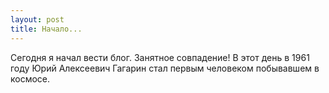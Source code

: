 ```yaml
---
layout: post
title: Начало...
---
```


Сегодня я начал вести блог. Занятное совпадение! В этот день в 1961 году Юрий Алексеевич Гагарин стал первым человеком побывавшем в космосе.